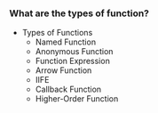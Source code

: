 ### What are the types of function?

- Types of Functions
  - Named Function
  - Anonymous Function
  - Function Expression
  - Arrow Function
  - IIFE
  - Callback Function
  - Higher-Order Function

